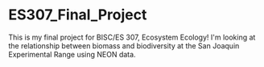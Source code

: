 # ES307_Final_Project
This is my final project for BISC/ES 307, Ecosystem Ecology! I'm looking at the relationship between biomass and biodiversity at the San Joaquin Experimental Range using NEON data. 
